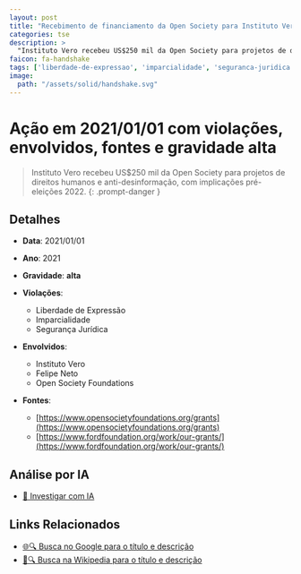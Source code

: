 ```yaml
---
layout: post
title: "Recebimento de financiamento da Open Society para Instituto Vero"
categories: tse
description: > 
  "Instituto Vero recebeu US$250 mil da Open Society para projetos de direitos humanos e anti-desinformação, com implicações pré-eleições 2022."
faicon: fa-handshake
tags: ['liberdade-de-expressao', 'imparcialidade', 'seguranca-juridica', 'instituto-vero', 'felipe-neto', 'open-society-foundations', 'gravidade-alta', 'financiamento', 'soros', 'direitos-humanos', 'desinformacao']
image:
  path: "/assets/solid/handshake.svg"
---
```


# Ação em 2021/01/01 com violações, envolvidos, fontes e gravidade alta

> Instituto Vero recebeu US$250 mil da Open Society para projetos de direitos humanos e anti-desinformação, com implicações pré-eleições 2022.
{: .prompt-danger }

## Detalhes
- **Data**: 2021/01/01
- **Ano**: 2021
- **Gravidade**: **alta** <i class="fas fa-handshake"></i>

- **Violações**:
  - Liberdade de Expressão
  - Imparcialidade
  - Segurança Jurídica
- **Envolvidos**:
  - Instituto Vero
  - Felipe Neto
  - Open Society Foundations
- **Fontes**:
  - [https://www.opensocietyfoundations.org/grants](https://www.opensocietyfoundations.org/grants)
  - [https://www.fordfoundation.org/work/our-grants/](https://www.fordfoundation.org/work/our-grants/)

## Análise por IA
- [🤖 Investigar com IA](https://www.perplexity.ai/search?q=%20Recebimento%20de%20financiamento%20da%20Open%20Society%20para%20Instituto%20Vero%20Instituto%20Vero%20recebeu%20US%24250%20mil%20da%20Open%20Society%20para%20projetos%20de%20direitos%20humanos%20e%20anti-desinforma%C3%A7%C3%A3o%2C%20com%20implica%C3%A7%C3%B5es%20pr%C3%A9-elei%C3%A7%C3%B5es%202022.%20Liberdade%20de%20Express%C3%A3o%20Imparcialidade%20Seguran%C3%A7a%20Jur%C3%ADdica%202021%20gravidade%20alta)

## Links Relacionados
- [🌐🔍 Busca no Google para o título e descrição](https://www.google.com/search?q=%20Recebimento%20de%20financiamento%20da%20Open%20Society%20para%20Instituto%20Vero%20Instituto%20Vero%20recebeu%20US%24250%20mil%20da%20Open%20Society%20para%20projetos%20de%20direitos%20humanos%20e%20anti-desinforma%C3%A7%C3%A3o%2C%20com%20implica%C3%A7%C3%B5es%20pr%C3%A9-elei%C3%A7%C3%B5es%202022.%20Liberdade%20de%20Express%C3%A3o%20Imparcialidade%20Seguran%C3%A7a%20Jur%C3%ADdica%202021%20gravidade%20alta)
- [📖🔍 Busca na Wikipedia para o título e descrição](https://pt.wikipedia.org/w/index.php?search=%20Recebimento%20de%20financiamento%20da%20Open%20Society%20para%20Instituto%20Vero%20Instituto%20Vero%20recebeu%20US%24250%20mil%20da%20Open%20Society%20para%20projetos%20de%20direitos%20humanos%20e%20anti-desinforma%C3%A7%C3%A3o%2C%20com%20implica%C3%A7%C3%B5es%20pr%C3%A9-elei%C3%A7%C3%B5es%202022.%20Liberdade%20de%20Express%C3%A3o%20Imparcialidade%20Seguran%C3%A7a%20Jur%C3%ADdica%202021%20gravidade%20alta)

